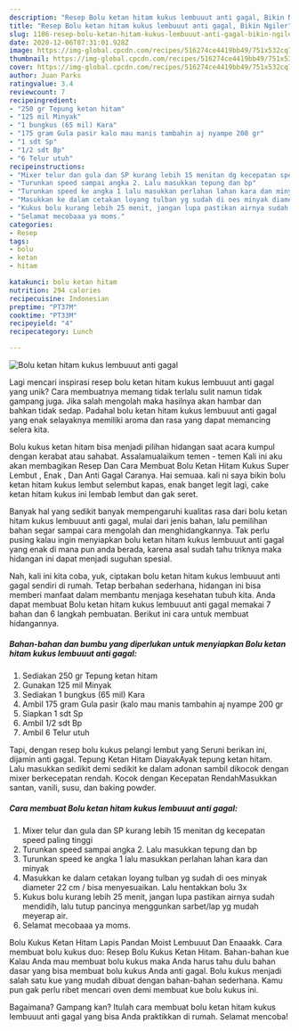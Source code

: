 ```yaml
---
description: "Resep Bolu ketan hitam kukus lembuuut anti gagal, Bikin Ngiler"
title: "Resep Bolu ketan hitam kukus lembuuut anti gagal, Bikin Ngiler"
slug: 1106-resep-bolu-ketan-hitam-kukus-lembuuut-anti-gagal-bikin-ngiler
date: 2020-12-06T07:31:01.928Z
image: https://img-global.cpcdn.com/recipes/516274ce4419bb49/751x532cq70/bolu-ketan-hitam-kukus-lembuuut-anti-gagal-foto-resep-utama.jpg
thumbnail: https://img-global.cpcdn.com/recipes/516274ce4419bb49/751x532cq70/bolu-ketan-hitam-kukus-lembuuut-anti-gagal-foto-resep-utama.jpg
cover: https://img-global.cpcdn.com/recipes/516274ce4419bb49/751x532cq70/bolu-ketan-hitam-kukus-lembuuut-anti-gagal-foto-resep-utama.jpg
author: Juan Parks
ratingvalue: 3.4
reviewcount: 7
recipeingredient:
- "250 gr Tepung ketan hitam"
- "125 mil Minyak"
- "1 bungkus (65 mil) Kara"
- "175 gram Gula pasir kalo mau manis tambahin aj nyampe 200 gr"
- "1 sdt Sp"
- "1/2 sdt Bp"
- "6 Telur utuh"
recipeinstructions:
- "Mixer telur dan gula dan SP kurang lebih 15 menitan dg kecepatan speed paling tinggi"
- "Turunkan speed sampai angka 2. Lalu masukkan tepung dan bp"
- "Turunkan speed ke angka 1 lalu masukkan perlahan lahan kara dan minyak"
- "Masukkan ke dalam cetakan loyang tulban yg sudah di oes minyak diameter 22 cm / bisa menyesuaikan. Lalu hentakkan bolu 3x"
- "Kukus bolu kurang lebih 25 menit, jangan lupa pastikan airnya sudah mendidih, lalu tutup pancinya menggunkan sarbet/lap yg mudah meyerap air."
- "Selamat mecobaaa ya moms."
categories:
- Resep
tags:
- bolu
- ketan
- hitam

katakunci: bolu ketan hitam 
nutrition: 294 calories
recipecuisine: Indonesian
preptime: "PT37M"
cooktime: "PT33M"
recipeyield: "4"
recipecategory: Lunch

---
```



![Bolu ketan hitam kukus lembuuut anti gagal](https://img-global.cpcdn.com/recipes/516274ce4419bb49/751x532cq70/bolu-ketan-hitam-kukus-lembuuut-anti-gagal-foto-resep-utama.jpg)

Lagi mencari inspirasi resep bolu ketan hitam kukus lembuuut anti gagal yang unik? Cara membuatnya memang tidak terlalu sulit namun tidak gampang juga. Jika salah mengolah maka hasilnya akan hambar dan bahkan tidak sedap. Padahal bolu ketan hitam kukus lembuuut anti gagal yang enak selayaknya memiliki aroma dan rasa yang dapat memancing selera kita.

Bolu kukus ketan hitam bisa menjadi pilihan hidangan saat acara kumpul dengan kerabat atau sahabat. Assalamualaikum temen - temen Kali ini aku akan membagikan Resep Dan Cara Membuat Bolu Ketan Hitam Kukus Super Lembut , Enak , Dan Anti Gagal Caranya. Hai semuaa. kali ni saya bikin bolu ketan hitam kukus lembut selembut kapas, enak banget legit lagi, cake ketan hitam kukus ini lembab lembut dan gak seret.

Banyak hal yang sedikit banyak mempengaruhi kualitas rasa dari bolu ketan hitam kukus lembuuut anti gagal, mulai dari jenis bahan, lalu pemilihan bahan segar sampai cara mengolah dan menghidangkannya. Tak perlu pusing kalau ingin menyiapkan bolu ketan hitam kukus lembuuut anti gagal yang enak di mana pun anda berada, karena asal sudah tahu triknya maka hidangan ini dapat menjadi suguhan spesial.


Nah, kali ini kita coba, yuk, ciptakan bolu ketan hitam kukus lembuuut anti gagal sendiri di rumah. Tetap berbahan sederhana, hidangan ini bisa memberi manfaat dalam membantu menjaga kesehatan tubuh kita. Anda dapat membuat Bolu ketan hitam kukus lembuuut anti gagal memakai 7 bahan dan 6 langkah pembuatan. Berikut ini cara untuk membuat hidangannya.

<!--inarticleads1-->

##### Bahan-bahan dan bumbu yang diperlukan untuk menyiapkan Bolu ketan hitam kukus lembuuut anti gagal:

1. Sediakan 250 gr Tepung ketan hitam
1. Gunakan 125 mil Minyak
1. Sediakan 1 bungkus (65 mil) Kara
1. Ambil 175 gram Gula pasir (kalo mau manis tambahin aj nyampe 200 gr
1. Siapkan 1 sdt Sp
1. Ambil 1/2 sdt Bp
1. Ambil 6 Telur utuh


Tapi, dengan resep bolu kukus pelangi lembut yang Seruni berikan ini, dijamin anti gagal. Tepung Ketan Hitam DiayakAyak tepung ketan hitam. Lalu masukkan sedikit demi sedikit ke dalam adonan sambil dikocok dengan mixer berkecepatan rendah. Kocok dengan Kecepatan RendahMasukkan santan, vanili, susu, dan baking powder. 

<!--inarticleads2-->

##### Cara membuat Bolu ketan hitam kukus lembuuut anti gagal:

1. Mixer telur dan gula dan SP kurang lebih 15 menitan dg kecepatan speed paling tinggi
1. Turunkan speed sampai angka 2. Lalu masukkan tepung dan bp
1. Turunkan speed ke angka 1 lalu masukkan perlahan lahan kara dan minyak
1. Masukkan ke dalam cetakan loyang tulban yg sudah di oes minyak diameter 22 cm / bisa menyesuaikan. Lalu hentakkan bolu 3x
1. Kukus bolu kurang lebih 25 menit, jangan lupa pastikan airnya sudah mendidih, lalu tutup pancinya menggunkan sarbet/lap yg mudah meyerap air.
1. Selamat mecobaaa ya moms.


Bolu Kukus Ketan Hitam Lapis Pandan Moist Lembuuut Dan Enaaakk. Cara membuat bolu kukus duo: Resep Bolu Kukus Ketan Hitam. Bahan-bahan kue Kalau Anda mau membuat bolu kukus maka Anda harus tahu dulu bahan dasar yang bisa membuat bolu kukus Anda anti gagal. Bolu kukus menjadi salah satu kue yang mudah dibuat dengan bahan-bahan sederhana. Kamu pun gak perlu ribet mencari oven demi membuat kue bolu kukus ini. 

Bagaimana? Gampang kan? Itulah cara membuat bolu ketan hitam kukus lembuuut anti gagal yang bisa Anda praktikkan di rumah. Selamat mencoba!
